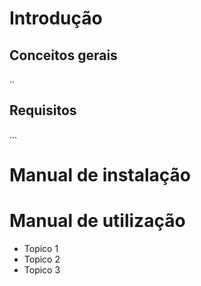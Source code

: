 # Introdução
## Conceitos gerais
..

## Requisitos
...


# Manual de instalação


# Manual de utilização

- Topico 1
- Topico 2
- Topico 3
